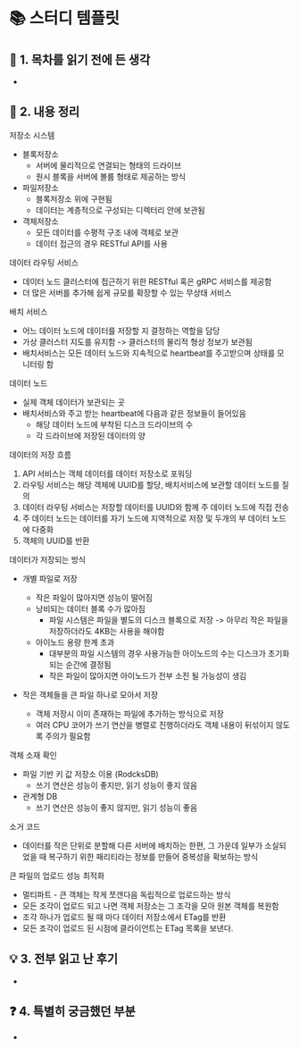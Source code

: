 # 📚 스터디 템플릿

## 📖 1. 목차를 읽기 전에 든 생각

- 

## 📝 2. 내용 정리

저장소 시스템

- 블록저장소
  - 서버에 물리적으로 연결되는 형태의 드라이브
  - 원시 블록을 서버에 볼륨 형태로 제공하는 방식
- 파일저장소
  - 블록저장소 위에 구현됨
  - 데이터는 계층적으로 구성되는 디렉터리 안에 보관됨
- 객체저장소
  - 모든 데이터를 수평적 구조 내에 객체로 보관
  - 데이터 접근의 경우 RESTful API를 사용

데이터 라우팅 서비스

- 데이터 노드 클러스터에 접근하기 위한 RESTful 혹은 gRPC 서비스를 제공함
- 더 많은 서버를 추가해 쉽게 규모를 확장할 수 있는 무상태 서비스

배치 서비스

- 어느 데이터 노드에 데이터를 저장할 지 결정하는 역할을 담당
- 가상 클러스터 지도를 유지함 -> 클러스터의 물리적 형상 정보가 보관됨
- 배치서비스는 모든 데이터 노드와 지속적으로 heartbeat를 주고받으며 상태를 모니터링 함

데이터 노드 

- 실제 객체 데이터가 보관되는 곳
- 배치서비스와 주고 받는 heartbeat에 다음과 같은 정보들이 들어있음
  - 해당 데이터 노드에 부착된 디스크 드라이브의 수 
  - 각 드라이브에 저장된 데이터의 양

데이터의 저장 흐름

1. API 서비스는 객체 데이터를 데이터 저장소로 포워딩
2. 라우팅 서비스는 해당 객체에 UUID를 할당, 배치서비스에 보관할 데이터 노드를 질의
3. 데이터 라우팅 서비스는 저장할 데이터를 UUID와 함께 주 데이터 노드에 직접 전송
4. 주 데이터 노드는 데이터를 자기 노드에 지역적으로 저장 및 두개의 부 데이터 노드에 다중화
5. 객체의 UUID를 반환

데이터가 저장되는 방식

- 개별 파일로 저장
  - 작은 파일이 많아지면 성능이 떨어짐
  - 낭비되는 데이터 블록 수가 많아짐
    - 파일 시스템은 파일을 별도의 디스크 블록으로 저장 -> 아무리 작은 파일을 저장하더라도 4KB는 사용을 해야함
  - 아이노드 용량 한계 초과
    - 대부분의 파일 시스템의 경우 사용가능한 아이노드의 수는 디스크가 초기화 되는 순간에 결정됨
    - 작은 파일이 많아지면 아이노드가 전부 소진 될 가능성이 생김

- 작은 객체들을 큰 파일 하나로 모아서 저장
  - 객체 저장시 이미 존재하는 파일에 추가하는 방식으로 저장
  - 여러 CPU 코어가 쓰기 연산을 병렬로 진행하더라도 객체 내용이 뒤섞이지 않도록 주의가 필요함

객체 소재 확인

- 파일 기반 키 값 저장소 이용 (RodcksDB)
  - 쓰기 연산은 성능이 좋지만, 읽기 성능이 좋지 않음
- 관계형 DB
  - 쓰기 연산은 성능이 좋지 않지만, 읽기 성능이 좋음

소거 코드

- 데이터를 작은 단위로 분할해 다른 서버에 배치하는 한편, 그 가운데 일부가 소실되었을 때 복구하기 위한 패리티라는 정보를 만들어 중복성을 확보하는 방식

큰 파일의 업로드 성능 최적화

- 멀티파트 - 큰 객체는 작게 쪼갠다음 독립적으로 업로드하는 방식 
- 모든 조각이 업로드 되고 나면 객체 저장소는 그 조각을 모아 원본 객체를 복원함
- 조각 하나가 업로드 될 때 마다 데이터 저장소에서 ETag를 반환
- 모든 조각이 업로드 된 시점에 클라이언트는 ETag 목록을 보낸다.

## 💡 3. 전부 읽고 난 후기

- 

## ❓ 4. 특별히 궁금했던 부분

- 